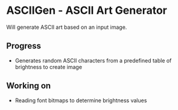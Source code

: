 # ASCIIGen - ASCII Art Generator
Will generate ASCII art based on an input image.

## Progress
* Generates random ASCII characters from a predefined table of brightness to create image

## Working on
* Reading font bitmaps to determine brightness values
